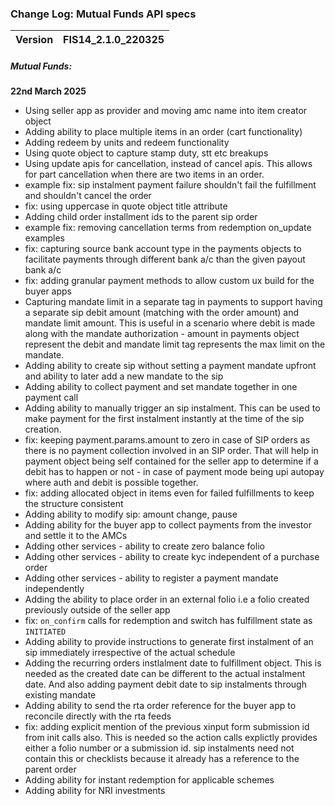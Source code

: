 ### Change Log:  Mutual Funds API specs

| Version | FIS14_2.1.0_220325 |
| :------ | :----------------- |

##### Mutual Funds:

****22nd March 2025****
- Using seller app as provider and moving amc name into item creator object
- Adding ability to place multiple items in an order (cart functionality)
- Adding redeem by units and redeem functionality
- Using quote object to capture stamp duty, stt etc breakups
- Using update apis for cancellation, instead of cancel apis. This allows for part cancellation when there are two items in an order.
- example fix: sip instalment payment failure shouldn't fail the fulfillment and shouldn't cancel the order
- fix: using uppercase in quote object title attribute
- Adding child order installment ids to the parent sip order
- example fix: removing cancellation terms from redemption on_update examples
- fix: capturing source bank account type in the payments objects to facilitate payments through different bank a/c than the given payout bank a/c
- fix: adding granular payment methods to allow custom ux build for the buyer apps
- Capturing mandate limit in a separate tag in payments to support having a separate sip debit amount (matching with the order amount) and mandate limit amount. This is useful in a scenario where debit is made along with the mandate authorization - amount in payments object represent the debit and mandate limit tag represents the max limit on the mandate.
- Adding ability to create sip without setting a payment mandate upfront and ability to later add a new mandate to the sip
- Adding ability to collect payment and set mandate together in one payment call
- Adding ability to manually trigger an sip instalment. This can be used to make payment for the first instalment instantly at the time of the sip creation.
- fix: keeping payment.params.amount to zero in case of SIP orders as there is no payment collection involved in an SIP order. That will help in payment object being self contained for the seller app to determine if a debit has to happen or not - in case of payment mode being upi autopay where auth and debit is possible together.
- fix: adding allocated object in items even for failed fulfillments to keep the structure consistent
- Adding ability to modify sip: amount change, pause
- Adding ability for the buyer app to collect payments from the investor and settle it to the AMCs
- Adding other services - ability to create zero balance folio
- Adding other services - ability to create kyc independent of a purchase order
- Adding other services - ability to register a payment mandate independently
- Adding the ability to place order in an external folio i.e a folio created previously outside of the seller app
- fix: `on_confirm` calls for redemption and switch has fulfillment state as `INITIATED`
- Adding ability to provide instructions to generate first instalment of an sip immediately irrespective of the actual schedule
- Adding the recurring orders instlalment date to fulfillment object. This is needed as the created date can be different to the actual instalment date. And also adding payment debit date to sip instalments through existing mandate
- Adding ability to send the rta order reference for the buyer app to reconcile directly with the rta feeds
- fix: adding explicit mention of the previous xinput form submission id from init calls also. This is needed so the action calls explictly provides either a folio number or a submission id. sip instalments need not contain this or checklists because it already has a reference to the parent order
- Adding ability for instant redemption for applicable schemes
- Adding ability for NRI investments